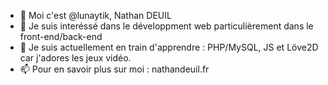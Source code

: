 - 👋 Moi c'est @lunaytik, Nathan DEUIL
- 👀 Je suis interéssé dans le développment web particulièrement dans le front-end/back-end
- 🌱 Je suis actuellement en train d'apprendre : PHP/MySQL, JS et Löve2D car j'adores les jeux vidéo.
- 📫 Pour en savoir plus sur moi : nathandeuil.fr

<!--- 💞️ I’m looking to collaborate on some projects when I will be able to. --->

<!---
lunaytik/lunaytik is a ✨ special ✨ repository because its `README.md` (this file) appears on your GitHub profile.
You can click the Preview link to take a look at your changes.
--->
